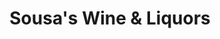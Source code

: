 ---
title: "Sousa's Wine & Liquors"
url: /mountain-view/sousas-wine-und-liquors/
shop: Spirituosen
---